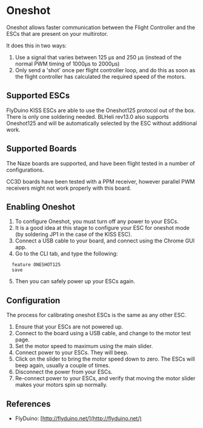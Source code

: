# Oneshot

Oneshot allows faster communication between the Flight Controller and the ESCs that are present on your multirotor.

It does this in two ways:

1. Use a signal that varies between 125 µs and 250 µs (instead of the normal PWM timing of 1000µs to 2000µs)
1. Only send a 'shot' once per flight controller loop, and do this as soon as the flight controller has calculated the required speed of the motors.

## Supported ESCs

FlyDuino KISS ESCs are able to use the Oneshot125 protocol out of the box. There is only one soldering needed.
BLHeli rev13.0 also supports Oneshot125 and will be automatically selected by the ESC without additional work.

## Supported Boards

The Naze boards are supported, and have been flight tested in a number of configurations.

CC3D boards have been tested with a PPM receiver, however parallel PWM receivers might not work properly with this board.

## Enabling Oneshot

1. To configure Oneshot, you must turn off any power to your ESCs.
2. It is a good idea at this stage to configure your ESC for oneshot mode (by soldering JP1 in the case of the KISS ESC).
3. Connect a USB cable to your board, and connect using the Chrome GUI app.
4. Go to the CLI tab, and type the following:

```
  feature ONESHOT125
  save
```

5. Then you can safely power up your ESCs again.

## Configuration

The process for calibrating oneshot ESCs is the same as any other ESC.

1. Ensure that your ESCs are not powered up.
1. Connect to the board using a USB cable, and change to the motor test page.
1. Set the motor speed to maximum using the main slider.
1. Connect power to your ESCs.  They will beep.
1. Click on the slider to bring the motor speed down to zero.  The ESCs will beep again, usually a couple of times.
1. Disconnect the power from your ESCs.
1. Re-connect power to your ESCs, and verify that moving the motor slider makes your motors spin up normally.

## References

* FlyDuino: [http://flyduino.net/](http://flyduino.net/)
